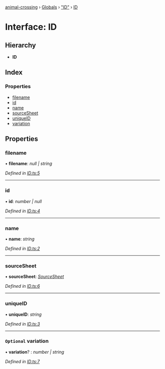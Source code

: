 [animal-crossing](../README.md) › [Globals](../globals.md) › ["ID"](../modules/_id_.md) › [ID](_id_.id.md)

# Interface: ID

## Hierarchy

* **ID**

## Index

### Properties

* [filename](_id_.id.md#filename)
* [id](_id_.id.md#id)
* [name](_id_.id.md#name)
* [sourceSheet](_id_.id.md#sourcesheet)
* [uniqueID](_id_.id.md#uniqueid)
* [variation](_id_.id.md#optional-variation)

## Properties

###  filename

• **filename**: *null | string*

*Defined in [ID.ts:5](https://github.com/Norviah/animal-crossing/blob/682361d/module/types/ID.ts#L5)*

___

###  id

• **id**: *number | null*

*Defined in [ID.ts:4](https://github.com/Norviah/animal-crossing/blob/682361d/module/types/ID.ts#L4)*

___

###  name

• **name**: *string*

*Defined in [ID.ts:2](https://github.com/Norviah/animal-crossing/blob/682361d/module/types/ID.ts#L2)*

___

###  sourceSheet

• **sourceSheet**: *[SourceSheet](../enums/_id_.sourcesheet.md)*

*Defined in [ID.ts:6](https://github.com/Norviah/animal-crossing/blob/682361d/module/types/ID.ts#L6)*

___

###  uniqueID

• **uniqueID**: *string*

*Defined in [ID.ts:3](https://github.com/Norviah/animal-crossing/blob/682361d/module/types/ID.ts#L3)*

___

### `Optional` variation

• **variation**? : *number | string*

*Defined in [ID.ts:7](https://github.com/Norviah/animal-crossing/blob/682361d/module/types/ID.ts#L7)*
